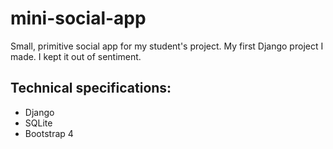 # mini-social-app
Small, primitive social app for my student's project. My first Django project I made. I kept it out of sentiment.

## Technical specifications:
* Django
* SQLite
* Bootstrap 4
